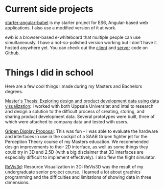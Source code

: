# Current side projects

[starter-angular-babel](https://github.com/vbud/starter-angular-babel) is my starter project for ES6, Angular-based web applications. I also use a modified version of it at work.

ewb is a browser-based e-whiteboard that multiple people can use simultaneously. I have a not-so-polished version working but I don't have it hosted anywhere yet. You can check out the [client](https://github.com/vbud/ewb-client) and [server](https://github.com/vbud/ewb-server) code on Github.


# Things I did in school

Here are a few cool things I made during my Masters and Bachelors degrees.

[Master's Thesis: Exploring design and product development data using data visualization](https://dl.dropboxusercontent.com/u/8576989/Thesis_ValjeanClark_final.pdf): I worked with both Uppsala Universitet and Intel to research and design a solution to the difficult process of creating, storing, and sharing product development data. Several prototypes were built, three of which were attached to company data and tested with users.

[Gripen Display Proposal](https://docs.google.com/presentation/d/1bqmwS_Woh9g98cSVAKKNmPgPx5DSCaYuBHHtZjMFBhU/edit?usp=sharing): This was fun - I was able to evaluate the hardware and interfaces in use in the cockpit of a SAAB Gripen fighter jet for the Perception Theory course of my Masters education. We recommended design improvements to their 2D interface, as well as some things they could try in 3D and 2.5D (with a big disclaimer that 3D interfaces are especially difficult to implement effectively). I also flew the flight simulator.

[ReVis3d](http://youtu.be/S-Y4zOWojNw?t=3m6s): Resource Visualization in 3D: ReVis3D was the result of my undergraduate senior project course. I learned a lot about graphics programming and the difficulties and limitations of showing data in three dimensions.
